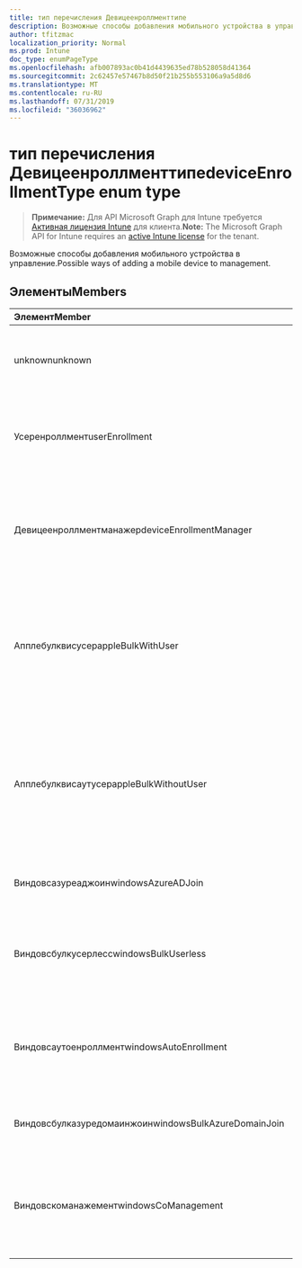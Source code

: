 ```yaml
---
title: тип перечисления Девицеенроллменттипе
description: Возможные способы добавления мобильного устройства в управление.
author: tfitzmac
localization_priority: Normal
ms.prod: Intune
doc_type: enumPageType
ms.openlocfilehash: afb007893ac0b41d4439635ed78b528058d41364
ms.sourcegitcommit: 2c62457e57467b8d50f21b255b553106a9a5d8d6
ms.translationtype: MT
ms.contentlocale: ru-RU
ms.lasthandoff: 07/31/2019
ms.locfileid: "36036962"
---
```

# <a name="deviceenrollmenttype-enum-type"></a><span data-ttu-id="a1ab2-103">тип перечисления Девицеенроллменттипе</span><span class="sxs-lookup"><span data-stu-id="a1ab2-103">deviceEnrollmentType enum type</span></span>

> <span data-ttu-id="a1ab2-104">**Примечание:** Для API Microsoft Graph для Intune требуется [Активная лицензия Intune](https://go.microsoft.com/fwlink/?linkid=839381) для клиента.</span><span class="sxs-lookup"><span data-stu-id="a1ab2-104">**Note:** The Microsoft Graph API for Intune requires an [active Intune license](https://go.microsoft.com/fwlink/?linkid=839381) for the tenant.</span></span>

<span data-ttu-id="a1ab2-105">Возможные способы добавления мобильного устройства в управление.</span><span class="sxs-lookup"><span data-stu-id="a1ab2-105">Possible ways of adding a mobile device to management.</span></span>

## <a name="members"></a><span data-ttu-id="a1ab2-106">Элементы</span><span class="sxs-lookup"><span data-stu-id="a1ab2-106">Members</span></span>
|<span data-ttu-id="a1ab2-107">Элемент</span><span class="sxs-lookup"><span data-stu-id="a1ab2-107">Member</span></span>|<span data-ttu-id="a1ab2-108">Значение</span><span class="sxs-lookup"><span data-stu-id="a1ab2-108">Value</span></span>|<span data-ttu-id="a1ab2-109">Описание</span><span class="sxs-lookup"><span data-stu-id="a1ab2-109">Description</span></span>|
|:---|:---|:---|
|<span data-ttu-id="a1ab2-110">unknown</span><span class="sxs-lookup"><span data-stu-id="a1ab2-110">unknown</span></span>|<span data-ttu-id="a1ab2-111">нуль</span><span class="sxs-lookup"><span data-stu-id="a1ab2-111">0</span></span>|<span data-ttu-id="a1ab2-112">Значение по умолчанию: тип регистрации не был собран.</span><span class="sxs-lookup"><span data-stu-id="a1ab2-112">Default value, enrollment type was not collected.</span></span>|
|<span data-ttu-id="a1ab2-113">Усеренроллмент</span><span class="sxs-lookup"><span data-stu-id="a1ab2-113">userEnrollment</span></span>|<span data-ttu-id="a1ab2-114">1,1</span><span class="sxs-lookup"><span data-stu-id="a1ab2-114">1</span></span>|<span data-ttu-id="a1ab2-115">Управляемая пользователями регистрация через канал BYOD.</span><span class="sxs-lookup"><span data-stu-id="a1ab2-115">User driven enrollment through BYOD channel.</span></span>|
|<span data-ttu-id="a1ab2-116">Девицеенроллментманажер</span><span class="sxs-lookup"><span data-stu-id="a1ab2-116">deviceEnrollmentManager</span></span>|<span data-ttu-id="a1ab2-117">2</span><span class="sxs-lookup"><span data-stu-id="a1ab2-117">2</span></span>|<span data-ttu-id="a1ab2-118">Регистрация пользователей с помощью учетной записи менеджера регистрации устройств.</span><span class="sxs-lookup"><span data-stu-id="a1ab2-118">User enrollment with a device enrollment manager account.</span></span>|
|<span data-ttu-id="a1ab2-119">Апплебулквисусер</span><span class="sxs-lookup"><span data-stu-id="a1ab2-119">appleBulkWithUser</span></span>|<span data-ttu-id="a1ab2-120">4</span><span class="sxs-lookup"><span data-stu-id="a1ab2-120">3</span></span>|<span data-ttu-id="a1ab2-121">Массовая регистрация Apple с задачей пользователя.</span><span class="sxs-lookup"><span data-stu-id="a1ab2-121">Apple bulk enrollment with user challenge.</span></span> <span data-ttu-id="a1ab2-122">(Предотвращение выполнения данных, Apple Configurator)</span><span class="sxs-lookup"><span data-stu-id="a1ab2-122">(DEP, Apple Configurator)</span></span>|
|<span data-ttu-id="a1ab2-123">Апплебулквисаутусер</span><span class="sxs-lookup"><span data-stu-id="a1ab2-123">appleBulkWithoutUser</span></span>|<span data-ttu-id="a1ab2-124">SP4</span><span class="sxs-lookup"><span data-stu-id="a1ab2-124">4</span></span>|<span data-ttu-id="a1ab2-125">Массовая регистрация Apple без задачи пользователя.</span><span class="sxs-lookup"><span data-stu-id="a1ab2-125">Apple bulk enrollment without user challenge.</span></span> <span data-ttu-id="a1ab2-126">(Предотвращение выполнения данных, Apple Configurator, Mobile config)</span><span class="sxs-lookup"><span data-stu-id="a1ab2-126">(DEP, Apple Configurator, Mobile Config)</span></span>|
|<span data-ttu-id="a1ab2-127">Виндовсазуреаджоин</span><span class="sxs-lookup"><span data-stu-id="a1ab2-127">windowsAzureADJoin</span></span>|<span data-ttu-id="a1ab2-128">17:00</span><span class="sxs-lookup"><span data-stu-id="a1ab2-128">5</span></span>|<span data-ttu-id="a1ab2-129">Присоединение к Windows 10 Azure AD.</span><span class="sxs-lookup"><span data-stu-id="a1ab2-129">Windows 10 Azure AD Join.</span></span>|
|<span data-ttu-id="a1ab2-130">Виндовсбулкусерлесс</span><span class="sxs-lookup"><span data-stu-id="a1ab2-130">windowsBulkUserless</span></span>|<span data-ttu-id="a1ab2-131">6 </span><span class="sxs-lookup"><span data-stu-id="a1ab2-131">6</span></span>|<span data-ttu-id="a1ab2-132">Массовая регистрация Windows 10 с помощью ICD с помощью сертификата.</span><span class="sxs-lookup"><span data-stu-id="a1ab2-132">Windows 10 Bulk enrollment through ICD with certificate.</span></span>|
|<span data-ttu-id="a1ab2-133">Виндовсаутоенроллмент</span><span class="sxs-lookup"><span data-stu-id="a1ab2-133">windowsAutoEnrollment</span></span>|<span data-ttu-id="a1ab2-134">7 </span><span class="sxs-lookup"><span data-stu-id="a1ab2-134">7</span></span>|<span data-ttu-id="a1ab2-135">Автоматическая регистрация в Windows 10.</span><span class="sxs-lookup"><span data-stu-id="a1ab2-135">Windows 10 automatic enrollment.</span></span> <span data-ttu-id="a1ab2-136">(Добавление рабочей учетной записи)</span><span class="sxs-lookup"><span data-stu-id="a1ab2-136">(Add work account)</span></span>|
|<span data-ttu-id="a1ab2-137">Виндовсбулказуредомаинжоин</span><span class="sxs-lookup"><span data-stu-id="a1ab2-137">windowsBulkAzureDomainJoin</span></span>|<span data-ttu-id="a1ab2-138">8 </span><span class="sxs-lookup"><span data-stu-id="a1ab2-138">8</span></span>|<span data-ttu-id="a1ab2-139">Массовый присоединение к Windows 10 Azure AD.</span><span class="sxs-lookup"><span data-stu-id="a1ab2-139">Windows 10 bulk Azure AD Join.</span></span>|
|<span data-ttu-id="a1ab2-140">Виндовскоманажемент</span><span class="sxs-lookup"><span data-stu-id="a1ab2-140">windowsCoManagement</span></span>|<span data-ttu-id="a1ab2-141">9 </span><span class="sxs-lookup"><span data-stu-id="a1ab2-141">9</span></span>|<span data-ttu-id="a1ab2-142">Управление с помощью Windows 10 инициировано с помощью автопилота или групповой политики.</span><span class="sxs-lookup"><span data-stu-id="a1ab2-142">Windows 10 Co-Management triggered by AutoPilot or Group Policy.</span></span>|




